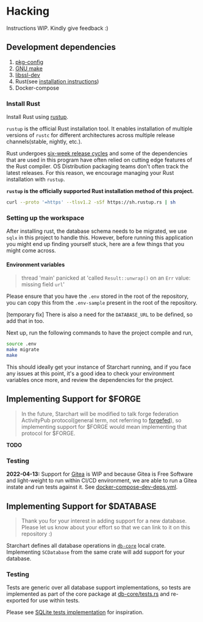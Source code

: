 # Hacking

Instructions WIP. Kindly give feedback :)

## Development dependencies

1. [pkg-config](https://packages.debian.org/bullseye/pkg-config)
2. [GNU make](https://packages.debian.org/bullseye/make)
3. [libssl-dev](https://packages.debian.org/bullseye/libssl-dev)
4. Rust(see [installation instructions](#install-rust))
5. Docker-compose

### Install Rust

Install Rust using [rustup](https://rustup.rs/).

`rustup` is the official Rust installation tool. It enables installation
of multiple versions of `rustc` for different architectures across
multiple release channels(stable, nightly, etc.).

Rust undergoes [six-week release
cycles](https://doc.rust-lang.org/book/appendix-05-editions.html#appendix-e---editions)
and some of the dependencies that are used in this program have often
relied on cutting edge features of the Rust compiler. OS Distribution
packaging teams don't often track the latest releases. For this reason,
we encourage managing your Rust installation with `rustup`.

**`rustup` is the officially supported Rust installation method of this
project.**

```bash
curl --proto '=https' --tlsv1.2 -sSf https://sh.rustup.rs | sh
```

### Setting up the workspace
After installing rust, the database schema needs to be migrated,
we use `sqlx` in this project to handle this. However, before running
this application you might end up finding yourself stuck, here are a 
few things that you might come across.

#### Environment variables
> thread 'main' panicked at 'called `Result::unwrap()` on an `Err`
> value: missing field `url`'

Please ensure that you have the `.env` stored in the root of the 
repository, you can copy this from the `.env-sample` present in 
the root of the repository.

[temporary fix] There is also a need for the `DATABASE_URL` to 
be defined, so add that in too.

Next up, run the following commands to have the project compile and run,
```bash
source .env
make migrate
make
```

This should ideally get your instance of Starchart running, and if
you face any issues at this point, it's a good idea to check your
environment variables once more, and review the dependencies for 
the project.

## Implementing Support for $FORGE

> In the future, Starchart will be modified to talk forge federation
> ActivityPub protocol(general term, not referring to
> [forgefed](https://forgefed.peers.community/)), so implementing support
> for $FORGE would mean implementing that protocol for $FORGE.

**TODO**

### Testing

**2022-04-13:** Support for [Gitea](https://gitea.io) is WIP and because
Gitea is Free Software and light-weight to run within CI/CD environment,
we are able to run a Gitea instate and run tests against it. See
[docker-compose-dev-deps.yml](../docker-compose-dev-deps.yml).

## Implementing Support for $DATABASE

> Thank you for your interest in adding support for a new database. Please let us know about your effort
> so that we can link to it on this repository :)

Starchart defines all database operations in [`db-core`](../db/db-core])
local crate. Implementing `SCDatabase` from the same crate will add
support for your database.

### Testing

Tests are generic over all database support implementations, so tests
are implemented as part of the core package at
[db-core/tests.rs](../db/db-core/src/tests.rs) and re-exported for use
within tests.

Please see
[SQLite tests implementation](../db/db-sqlx-sqlite/src/tests.rs) for
inspiration.
